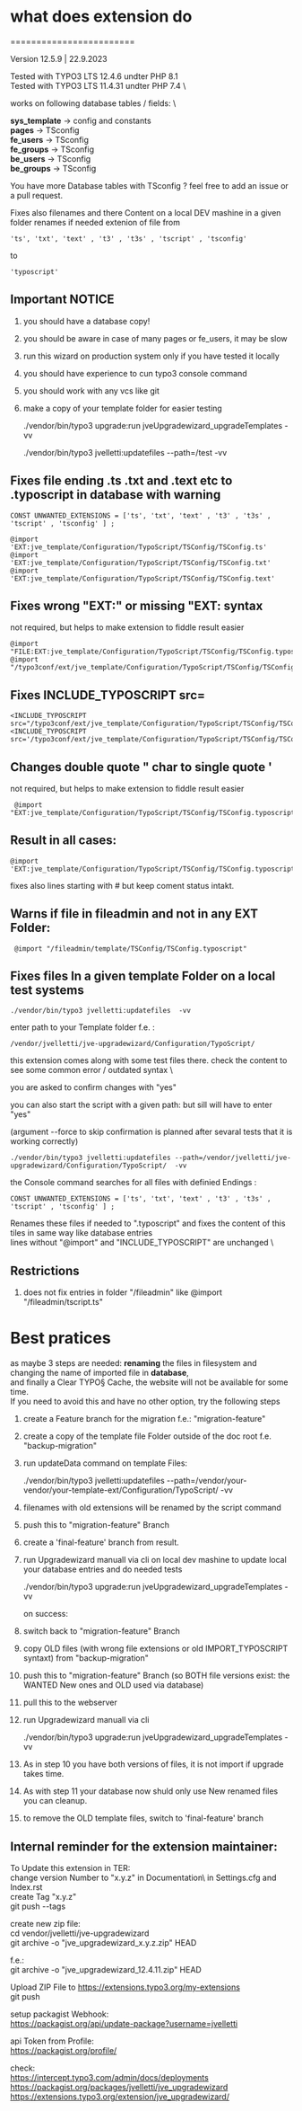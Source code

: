 
# what does extension do
========================

Version 12.5.9 | 22.9.2023 

Tested with TYPO3 LTS 12.4.6 undter PHP 8.1 \
Tested with TYPO3 LTS 11.4.31 undter PHP 7.4 \

works on following database tables / fields:  \

**sys_template** -> config and constants \
**pages** -> TSconfig \
**fe_users** -> TSconfig \
**fe_groups** -> TSconfig \
**be_users** -> TSconfig \
**be_groups** -> TSconfig 

You have more Database tables with TSconfig ? 
feel free to add an issue or a pull request.

Fixes also filenames and there Content on a local DEV mashine in a given folder
renames if needed extenion of file from  

    'ts', 'txt', 'text' , 't3' , 't3s' , 'tscript' , 'tsconfig' 
to 

    'typoscript' 


## Important NOTICE 

1. you should have a database copy! 
2. you should be aware in case of many pages or fe_users, it may be slow 
3. run this wizard on production system only if you have tested it locally 
4. you should have experience to cun typo3 console command 
5. you should work with any vcs like git 
6. make a copy of your template folder for easier testing 


    ./vendor/bin/typo3 upgrade:run jveUpgradewizard_upgradeTemplates -vv

    ./vendor/bin/typo3 jvelletti:updatefiles --path=/test -vv



## Fixes file ending .ts .txt and .text etc to .typoscript in database with warning

    CONST UNWANTED_EXTENSIONS = ['ts', 'txt', 'text' , 't3' , 't3s' , 'tscript' , 'tsconfig' ] ;

    @import 'EXT:jve_template/Configuration/TypoScript/TSConfig/TSConfig.ts'
    @import 'EXT:jve_template/Configuration/TypoScript/TSConfig/TSConfig.txt'
    @import 'EXT:jve_template/Configuration/TypoScript/TSConfig/TSConfig.text'
    

## Fixes  wrong "EXT:" or missing "EXT: syntax

not required, but helps to make extension to fiddle result easier 


    @import "FILE:EXT:jve_template/Configuration/TypoScript/TSConfig/TSConfig.typoscript"
    @import "/typo3conf/ext/jve_template/Configuration/TypoScript/TSConfig/TSConfig.typoscript"


## Fixes  INCLUDE_TYPOSCRIPT src=

    <INCLUDE_TYPOSCRIPT src="/typo3conf/ext/jve_template/Configuration/TypoScript/TSConfig/TSConfig.typoscript"> 
    <INCLUDE_TYPOSCRIPT src='/typo3conf/ext/jve_template/Configuration/TypoScript/TSConfig/TSConfig.typoscript'>


## Changes double quote " char to single quote '  

not required, but helps to make extension to fiddle result easier

     @import "EXT:jve_template/Configuration/TypoScript/TSConfig/TSConfig.typoscript"

## Result in all cases:

    @import 'EXT:jve_template/Configuration/TypoScript/TSConfig/TSConfig.typoscript'

fixes also lines starting with # but keep coment status intakt.


## Warns if file in fileadmin and not in any EXT Folder:
   
     @import "/fileadmin/template/TSConfig/TSConfig.typoscript" 



## Fixes files In a given template Folder on a local test systems

    ./vendor/bin/typo3 jvelletti:updatefiles  -vv
    
enter path to your Template folder f.e. :

    /vendor/jvelletti/jve-upgradewizard/Configuration/TypoScript/

this extension comes along with some test files there. check the content to see some common error / outdated syntax  \

you are asked to confirm changes with "yes" 


you can also start the script with a given path: but sill will have to enter "yes"  

(argument --force to skip confirmation is planned after sevaral tests that it is working correctly)

    ./vendor/bin/typo3 jvelletti:updatefiles --path=/vendor/jvelletti/jve-upgradewizard/Configuration/TypoScript/  -vv


the Console command searches for all files with definied Endings :

    CONST UNWANTED_EXTENSIONS = ['ts', 'txt', 'text' , 't3' , 't3s' , 'tscript' , 'tsconfig' ] ;

Renames these files if needed to ".typoscript" and fixes the content of this tiles in same way like database entries \
lines without "@import" and "INCLUDE_TYPOSCRIPT" are unchanged \


## Restrictions

1.  does not fix entries in folder "/fileadmin" like  @import "/fileadmin/tscript.ts"


# Best pratices

as maybe 3 steps are needed: **renaming** the files in filesystem and changing the name of imported file in **database**, \
and finally a Clear TYPO§ Cache,  the website will not be available for some time. \
If you need to avoid this and have no other option, try the following steps  

1. create a Feature branch for the migration f.e.: "migration-feature" 
2. create a copy of the template file Folder outside of the doc root f.e. "backup-migration"
3. run updateData command on template Files:
    
   ./vendor/bin/typo3 jvelletti:updatefiles --path=/vendor/your-vendor/your-template-ext/Configuration/TypoScript/  -vv
    
4. filenames with old extensions will be renamed by the script command
5. push this to "migration-feature" Branch
5. create a 'final-feature' branch from result.
6. run Upgradewizard manuall via cli on local dev mashine to update local your database entries and do needed tests
   
    ./vendor/bin/typo3 upgrade:run jveUpgradewizard_upgradeTemplates -vv 
  
   on success: 

7. switch back to "migration-feature" Branch
8. copy OLD files (with wrong file extensions or old IMPORT_TYPOSCRIPT syntaxt)  from "backup-migration"
9. push this to "migration-feature" Branch (so BOTH file versions exist: the WANTED New ones and OLD used via database)
10. pull this to the webserver
11. run Upgradewizard manuall via cli
    
     ./vendor/bin/typo3 upgrade:run jveUpgradewizard_upgradeTemplates -vv

12. As in step 10 you have both versions of files, it is not import if upgrade takes time.
13. As with step 11 your database now shuld only use New renamed files you can cleanup.
14. to remove the OLD template files, switch to 'final-feature' branch



## Internal reminder for the extension maintainer:
To Update this extension in TER: \
change version Number to "x.y.z" in Documentation\ in Settings.cfg and Index.rst \
create Tag "x.y.z" \
git push --tags 

create new zip file: \
cd vendor/jvelletti/jve-upgradewizard \
git archive -o "jve_upgradewizard_x.y.z.zip" HEAD 

f.e.: \
git archive -o "jve_upgradewizard_12.4.11.zip" HEAD 


Upload ZIP File to https://extensions.typo3.org/my-extensions \
git push 

setup packagist Webhook: \
https://packagist.org/api/update-package?username=jvelletti 

api Token from Profile: \
https://packagist.org/profile/ 

check: \
https://intercept.typo3.com/admin/docs/deployments \
https://packagist.org/packages/jvelletti/jve_upgradewizard \
https://extensions.typo3.org/extension/jve_upgradewizard/ 